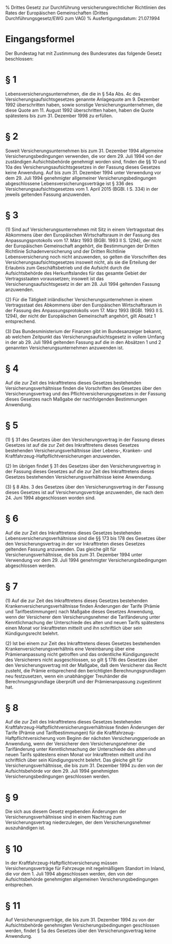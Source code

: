 % Drittes Gesetz zur Durchführung versicherungsrechtlicher Richtlinien des Rates der Europäischen Gemeinschaften  (Drittes Durchführungsgesetz/EWG zum VAG)
% Ausfertigungsdatum: 21.07.1994
 
# Eingangsformel

Der Bundestag hat mit Zustimmung des Bundesrates das folgende Gesetz beschlossen:

# § 1

Lebensversicherungsunternehmen, die die in § 54a Abs. 4c des Versicherungsaufsichtsgesetzes genannte Anlagequote am 9. Dezember 1992 überschritten haben, sowie sonstige Versicherungsunternehmen, die diese Quote am 11. August 1992 überschritten haben, haben die Quote spätestens bis zum 31. Dezember 1998 zu erfüllen.

# § 2

Soweit Versicherungsunternehmen bis zum 31. Dezember 1994 allgemeine Versicherungsbedingungen verwenden, die vor dem 29. Juli 1994 von der zuständigen Aufsichtsbehörde genehmigt worden sind, finden die §§ 10 und 10a des Versicherungsaufsichtsgesetzes in der Fassung dieses Gesetzes keine Anwendung. Auf bis zum 31. Dezember 1994 unter Verwendung vor dem 29. Juli 1994 genehmigter allgemeiner Versicherungsbedingungen abgeschlossene Lebensversicherungsverträge ist § 336 des Versicherungsaufsichtsgesetzes vom 1. April 2015 (BGBl. I S. 334) in der jeweils geltenden Fassung anzuwenden.

# § 3

(1) Sind auf Versicherungsunternehmen mit Sitz in einem Vertragsstaat des Abkommens über den Europäischen Wirtschaftsraum in der Fassung des Anpassungsprotokolls vom 17. März 1993 (BGBl. 1993 II S. 1294), der nicht der Europäischen Gemeinschaft angehört, die Bestimmungen der Dritten Richtlinie Schadenversicherung und der Dritten Richtlinie Lebensversicherung noch nicht anzuwenden, so gelten die Vorschriften des Versicherungsaufsichtsgesetzes insoweit nicht, als sie die Erteilung der Erlaubnis zum Geschäftsbetrieb und die Aufsicht durch die Aufsichtsbehörde des Herkunftslandes für das gesamte Gebiet der Vertragsstaaten voraussetzen; insoweit ist das Versicherungsaufsichtsgesetz in der am 28. Juli 1994 geltenden Fassung anzuwenden.

(2) Für die Tätigkeit inländischer Versicherungsunternehmen in einem Vertragsstaat des Abkommens über den Europäischen Wirtschaftsraum in der Fassung des Anpassungsprotokolls vom 17. März 1993 (BGBl. 1993 II S. 1294), der nicht der Europäischen Gemeinschaft angehört, gilt Absatz 1 entsprechend.

(3) Das Bundesministerium der Finanzen gibt im Bundesanzeiger bekannt, ab welchem Zeitpunkt das Versicherungsaufsichtsgesetz in vollem Umfang in der ab 29. Juli 1994 geltenden Fassung auf die in den Absätzen 1 und 2 genannten Versicherungsunternehmen anzuwenden ist.

# § 4

Auf die zur Zeit des Inkrafttretens dieses Gesetzes bestehenden Versicherungsverhältnisse finden die Vorschriften des Gesetzes über den Versicherungsvertrag und des Pflichtversicherungsgesetzes in der Fassung dieses Gesetzes nach Maßgabe der nachfolgenden Bestimmungen Anwendung.

# § 5

(1) § 31 des Gesetzes über den Versicherungsvertrag in der Fassung dieses Gesetzes ist auf die zur Zeit des Inkrafttretens dieses Gesetzes bestehenden Versicherungsverhältnisse über Lebens-, Kranken- und Kraftfahrzeug-Haftpflichtversicherungen anzuwenden.

(2) Im übrigen findet § 31 des Gesetzes über den Versicherungsvertrag in der Fassung dieses Gesetzes auf die zur Zeit des Inkrafttretens dieses Gesetzes bestehenden Versicherungsverhältnisse keine Anwendung.

(3) § 8 Abs. 3 des Gesetzes über den Versicherungsvertrag in der Fassung dieses Gesetzes ist auf Versicherungsverträge anzuwenden, die nach dem 24. Juni 1994 abgeschlossen worden sind.

# § 6

Auf die zur Zeit des Inkrafttretens dieses Gesetzes bestehenden Lebensversicherungsverhältnisse sind die §§ 173 bis 178 des Gesetzes über den Versicherungsvertrag in der vor Inkrafttreten dieses Gesetzes geltenden Fassung anzuwenden. Das gleiche gilt für Versicherungsverhältnisse, die bis zum 31. Dezember 1994 unter Verwendung vor dem 29. Juli 1994 genehmigter Versicherungsbedingungen abgeschlossen werden.

# § 7

(1) Auf die zur Zeit des Inkrafttretens dieses Gesetzes bestehenden Krankenversicherungsverhältnisse finden Änderungen der Tarife (Prämie und Tarifbestimmungen) nach Maßgabe dieses Gesetzes Anwendung, wenn der Versicherer dem Versicherungsnehmer die Tarifänderung unter Kenntlichmachung der Unterschiede des alten und neuen Tarifs spätestens einen Monat vor Inkrafttreten mitteilt und ihn schriftlich über sein Kündigungsrecht belehrt.

(2) Ist bei einem zur Zeit des Inkrafttretens dieses Gesetzes bestehenden Krankenversicherungsverhältnis eine Vereinbarung über eine Prämienanpassung nicht getroffen und das ordentliche Kündigungsrecht des Versicherers nicht ausgeschlossen, so gilt § 178i des Gesetzes über den Versicherungsvertrag mit der Maßgabe, daß dem Versicherer das Recht zusteht, die Prämie entsprechend den berichtigten Berechnungsgrundlagen neu festzusetzen, wenn ein unabhängiger Treuhänder die Berechnungsgrundlage überprüft und der Prämienanpassung zugestimmt hat.

# § 8

Auf die zur Zeit des Inkrafttretens dieses Gesetzes bestehenden Kraftfahrzeug-Haftpflichtversicherungsverhältnisse finden Änderungen der Tarife (Prämie und Tarifbestimmungen) für die Kraftfahrzeug-Haftpflichtversicherung vom Beginn der nächsten Versicherungsperiode an Anwendung, wenn der Versicherer dem Versicherungsnehmer die Tarifänderung unter Kenntlichmachung der Unterschiede des alten und neuen Tarifs spätestens einen Monat vor Inkrafttreten mitteilt und ihn schriftlich über sein Kündigungsrecht belehrt. Das gleiche gilt für Versicherungsverhältnisse, die bis zum 31. Dezember 1994 zu den von der Aufsichtsbehörde vor dem 29. Juli 1994 genehmigten Versicherungsbedingungen geschlossen werden.

# § 9

Die sich aus diesem Gesetz ergebenden Änderungen der Versicherungsverhältnisse sind in einem Nachtrag zum Versicherungsvertrag niederzulegen, der dem Versicherungsnehmer auszuhändigen ist.

# § 10

In der Kraftfahrzeug-Haftpflichtversicherung müssen Versicherungsverträge für Fahrzeuge mit regelmäßigem Standort im Inland, die vor dem 1. Juli 1994 abgeschlossen werden, den von der Aufsichtsbehörde genehmigten allgemeinen Versicherungsbedingungen entsprechen.

# § 11

Auf Versicherungsverträge, die bis zum 31. Dezember 1994 zu von der Aufsichtsbehörde genehmigten Versicherungsbedingungen geschlossen werden, findet § 5a des Gesetzes über den Versicherungsvertrag keine Anwendung.
